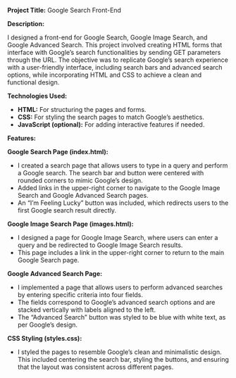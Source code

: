<strong>Project Title:</strong> Google Search Front-End

<strong>Description:</strong>

I designed a front-end for Google Search, Google Image Search, and Google Advanced Search. This project involved creating HTML forms that interface with Google’s search functionalities by sending GET parameters through the URL. The objective was to replicate Google’s search experience with a user-friendly interface, including search bars and advanced search options, while incorporating HTML and CSS to achieve a clean and functional design.

<strong>Technologies Used:</strong>

<ul>
  <li><strong>HTML:</strong> For structuring the pages and forms.</li>
  <li><strong>CSS:</strong> For styling the search pages to match Google’s aesthetics.</li>
  <li><strong>JavaScript (optional):</strong> For adding interactive features if needed.</li>
</ul>
<strong>Features:</strong>

<strong>Google Search Page (index.html):</strong>

<ul>
  <li>I created a search page that allows users to type in a query and perform a Google search. The search bar and button were centered with rounded corners to mimic Google’s design.</li>
  <li>Added links in the upper-right corner to navigate to the Google Image Search and Google Advanced Search pages.</li>
  <li>An “I’m Feeling Lucky” button was included, which redirects users to the first Google search result directly.</li>
</ul>
<strong>Google Image Search Page (images.html):</strong>

<ul>
  <li>I designed a page for Google Image Search, where users can enter a query and be redirected to Google Image Search results.</li>
  <li>This page includes a link in the upper-right corner to return to the main Google Search page.</li>
</ul>
<strong>Google Advanced Search Page:</strong>

<ul>
  <li>I implemented a page that allows users to perform advanced searches by entering specific criteria into four fields.</li>
  <li>The fields correspond to Google’s advanced search options and are stacked vertically with labels aligned to the left.</li>
  <li>The “Advanced Search” button was styled to be blue with white text, as per Google’s design.</li>
</ul>
<strong>CSS Styling (styles.css):</strong>

<ul>
  <li>I styled the pages to resemble Google’s clean and minimalistic design. This included centering the search bar, styling the buttons, and ensuring that the layout was consistent across different pages.</li>
</ul>
